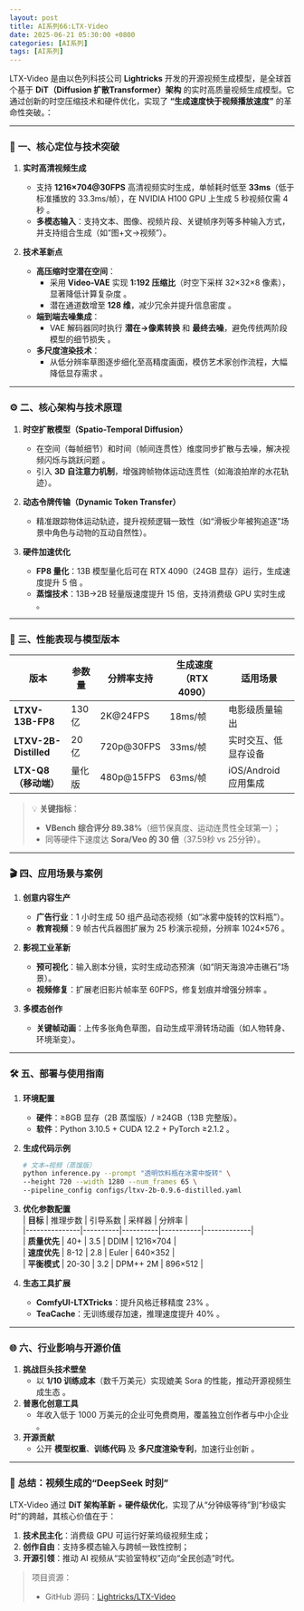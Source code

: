 ```yaml
---
layout: post
title: AI系列66:LTX-Video
date: 2025-06-21 05:30:00 +0800
categories: [AI系列]
tags: [AI系列]
---
```

LTX-Video 是由以色列科技公司 **Lightricks** 开发的开源视频生成模型，是全球首个基于 **DiT（Diffusion 扩散Transformer）架构** 的实时高质量视频生成模型。它通过创新的时空压缩技术和硬件优化，实现了 **“生成速度快于视频播放速度”** 的革命性突破。：

---

### 🧠 **一、核心定位与技术突破**
1. **实时高清视频生成**  
   - 支持 **1216×704@30FPS** 高清视频实时生成，单帧耗时低至 **33ms**（低于标准播放的 33.3ms/帧），在 NVIDIA H100 GPU 上生成 5 秒视频仅需 4 秒 。  
   - **多模态输入**：支持文本、图像、视频片段、关键帧序列等多种输入方式，并支持组合生成（如“图+文→视频”）。

2. **技术革新点**  
   - **高压缩时空潜在空间**：  
     - 采用 **Video-VAE** 实现 **1:192 压缩比**（时空下采样 32×32×8 像素），显著降低计算复杂度 。  
     - 潜在通道数增至 **128 维**，减少冗余并提升信息密度 。  
   - **端到端去噪集成**：  
     - VAE 解码器同时执行 **潜在→像素转换** 和 **最终去噪**，避免传统两阶段模型的细节损失 。  
   - **多尺度渲染技术**：  
     - 从低分辨率草图逐步细化至高精度画面，模仿艺术家创作流程，大幅降低显存需求 。

---

### ⚙️ **二、核心架构与技术原理**
1. **时空扩散模型（Spatio-Temporal Diffusion）**  
   - 在空间（每帧细节）和时间（帧间连贯性）维度同步扩散与去噪，解决视频闪烁与跳跃问题 。  
   - 引入 **3D 自注意力机制**，增强跨帧物体运动连贯性（如海浪拍岸的水花轨迹）。

2. **动态令牌传输（Dynamic Token Transfer）**  
   - 精准跟踪物体运动轨迹，提升视频逻辑一致性（如“滑板少年被狗追逐”场景中角色与动物的互动自然性）。

3. **硬件加速优化**  
   - **FP8 量化**：13B 模型量化后可在 RTX 4090（24GB 显存）运行，生成速度提升 5 倍 。  
   - **蒸馏技术**：13B→2B 轻量版速度提升 15 倍，支持消费级 GPU 实时生成 。

---

### 🚀 **三、性能表现与模型版本**
| **版本**              | 参数量 | 分辨率支持    | 生成速度（RTX 4090） | 适用场景                  |  
|-----------------------|--------|--------------|----------------------|---------------------------|  
| **LTXV-13B-FP8**      | 130亿  | 2K@24FPS     | 18ms/帧             | 电影级质量输出            |  
| **LTXV-2B-Distilled** | 20亿   | 720p@30FPS   | 33ms/帧             | 实时交互、低显存设备      |  
| **LTX-Q8（移动端）**  | 量化版 | 480p@15FPS   | 63ms/帧             | iOS/Android 应用集成      |  

> 💡 **关键指标**：  
> - **VBench 综合评分 89.38%**（细节保真度、运动连贯性全球第一）；  
> - 同等硬件下速度达 **Sora/Veo 的 30 倍**（37.59秒 vs 25分钟）。

---

### 🎬 **四、应用场景与案例**
1. **创意内容生产**  
   - **广告行业**：1 小时生成 50 组产品动态视频（如“冰雾中旋转的饮料瓶”）。  
   - **教育视频**：9 帧古代兵器图扩展为 25 秒演示视频，分辨率 1024×576 。  

2. **影视工业革新**  
   - **预可视化**：输入剧本分镜，实时生成动态预演（如“阴天海浪冲击礁石”场景）。  
   - **视频修复**：扩展老旧影片帧率至 60FPS，修复划痕并增强分辨率 。  

3. **多模态创作**  
   - **关键帧动画**：上传多张角色草图，自动生成平滑转场动画（如人物转身、环境渐变）。  

---

### 🛠️ **五、部署与使用指南**
1. **环境配置**  
   - **硬件**：≥8GB 显存（2B 蒸馏版）/ ≥24GB（13B 完整版）。  
   - **软件**：Python 3.10.5 + CUDA 12.2 + PyTorch ≥2.1.2 。  

2. **生成代码示例**  
   ```bash
   # 文本→视频（蒸馏版）
   python inference.py --prompt "透明饮料瓶在冰雾中旋转" \
   --height 720 --width 1280 --num_frames 65 \
   --pipeline_config configs/ltxv-2b-0.9.6-distilled.yaml
   ```

3. **优化参数配置**  
   | **目标**      | 推理步数 | 引导系数 | 采样器    | 分辨率      |  
   |---------------|----------|----------|-----------|-------------|  
   | **质量优先**  | 40+      | 3.5      | DDIM      | 1216×704    |  
   | **速度优先**  | 8-12     | 2.8      | Euler     | 640×352     |  
   | **平衡模式**  | 20-30    | 3.2      | DPM++ 2M  | 896×512     |  

4. **生态工具扩展**  
   - **ComfyUI-LTXTricks**：提升风格迁移精度 23% 。  
   - **TeaCache**：无训练缓存加速，推理速度提升 40% 。  

---

### 🌐 **六、行业影响与开源价值**
1. **挑战巨头技术壁垒**  
   - 以 **1/10 训练成本**（数千万美元）实现媲美 Sora 的性能，推动开源视频生成生态 。  
2. **普惠化创意工具**  
   - 年收入低于 1000 万美元的企业可免费商用，覆盖独立创作者与中小企业 。  
3. **开源贡献**  
   - 公开 **模型权重**、**训练代码** 及 **多尺度渲染专利**，加速行业创新 。  

---

### 💎 **总结：视频生成的“DeepSeek 时刻”**  
LTX-Video 通过 **DiT 架构革新** + **硬件级优化**，实现了从“分钟级等待”到“秒级实时”的跨越，其核心价值在于：  
1. **技术民主化**：消费级 GPU 可运行好莱坞级视频生成；  
2. **创作自由**：支持多模态输入与跨帧一致性控制；  
3. **开源引领**：推动 AI 视频从“实验室特权”迈向“全民创造”时代。  

> 项目资源：  
> - GitHub 源码：[Lightricks/LTX-Video](https://github.com/Lightricks/LTX-Video)  

